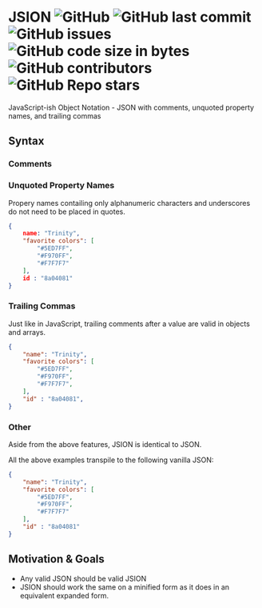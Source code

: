 # JSION ![GitHub](https://img.shields.io/github/license/SteveBeeblebrox/JSION?style=flat-square) ![GitHub last commit](https://img.shields.io/github/last-commit/SteveBeeblebrox/JSION?style=flat-square) ![GitHub issues](https://img.shields.io/github/issues-raw/SteveBeeblebrox/JSION?style=flat-square) ![GitHub code size in bytes](https://img.shields.io/github/languages/code-size/SteveBeeblebrox/JSION?style=flat-square) ![GitHub contributors](https://img.shields.io/github/contributors/SteveBeeblebrox/JSION?color=007EC6&style=flat-square) ![GitHub Repo stars](https://img.shields.io/github/stars/SteveBeeblebrox/JSION?style=flat-square)
JavaScript-ish Object Notation - JSON with comments, unquoted property names, and trailing commas
## Syntax
### Comments
### Unquoted Property Names
Propery names contailing only alphanumeric characters and underscores do not need to be placed in quotes.
```json
{
    name: "Trinity",
    "favorite colors": [
        "#5ED7FF",
        "#F970FF",
        "#F7F7F7"
    ],
    id : "8a04081"
}
```
### Trailing Commas
Just like in JavaScript, trailing comments after a value are valid in objects and arrays.
```json
{
    "name": "Trinity",
    "favorite colors": [
        "#5ED7FF",
        "#F970FF",
        "#F7F7F7",
    ],
    "id" : "8a04081",
}
```
### Other
Aside from the above features, JSION is identical to JSON.

All the above examples transpile to the following vanilla JSON:
```json
{
    "name": "Trinity",
    "favorite colors": [
        "#5ED7FF",
        "#F970FF",
        "#F7F7F7"
    ],
    "id" : "8a04081"
}
```

<!-- + Comments start with a `#` and may contain any characters except `"/[]{},:` and the words `true`, `false`, `null`, or a numerical literal. To include any reserved characters or words in comments, include a backslash in front to escape them. To escape words, a backslash is only needed before the first character. Words must be escaped even if part of another word (For example, the `false` in `falsetto` must be still escaped).
+ Unlike in other implementations, JSION comments do not necessarily go until the end of the line. JSION comments stop at the first unescaped forbidden character.
+ `#`s in keys and string values are treaded literally and do not form comments.
### Examples
```
{
    # User Profile JSION
    "Name": "Trinity",
    "Favorite Colors": [
        "#5ED7FF", # Blue
        "#F970FF", # Pink
        "#F7F7F7"  # White
    ],
    "id": # A user ID like \1234 56789,
    "Phone #": "+10000000000", # Not my real #
    # This isn't real either "email": "user@example.com"
}
```
```
{ # User Profile JSION "Name": "Trinity", "Favorite Colors": ["#5ED7FF", # Blue "#F970FF", # Pink "#F7F7F7" # White], "id": # A user ID like \1234 56789, "Phone #": "+10000000000", # Not my real # # This isn't real either "email": "user@example.com" }
```-->
## Motivation & Goals
+ Any valid JSON should be valid JSION
+ JSION should work the same on a minified form as it does in an equivalent expanded form.
